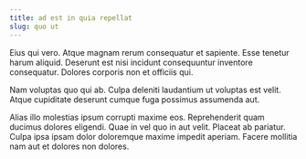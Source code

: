 ```yaml
---
title: ad est in quia repellat
slug: quo ut
---
```


Eius qui vero. Atque magnam rerum consequatur et sapiente. Esse tenetur harum aliquid. Deserunt est nisi incidunt consequuntur inventore consequatur. Dolores corporis non et officiis qui.

Nam voluptas quo qui ab. Culpa deleniti laudantium ut voluptas est velit. Atque cupiditate deserunt cumque fuga possimus assumenda aut.

Alias illo molestias ipsum corrupti maxime eos. Reprehenderit quam ducimus dolores eligendi. Quae in vel quo in aut velit. Placeat ab pariatur. Culpa ipsa ipsam dolor doloremque maxime impedit aperiam. Facere mollitia nam aut et dolores non dolores.
